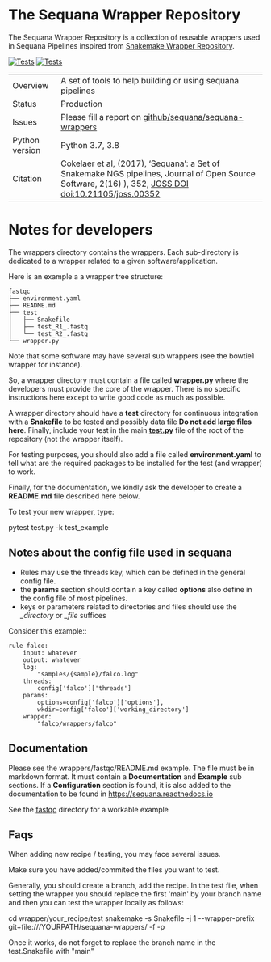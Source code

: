 # The Sequana Wrapper Repository

The Sequana Wrapper Repository is a collection of reusable wrappers used in Sequana Pipelines inspired from [Snakemake Wrapper Repository](https://github.com/snakemake/snakemake-wrappers/).




[![Tests](https://github.com/sequana/sequana-wrappers/actions/workflows/main.yml/badge.svg)](https://github.com/sequana/sequana-wrappers/actions/workflows/main.yml)
[![Tests](http://joss.theoj.org/papers/10.21105/joss.00352/status.svg)](http://joss.theoj.org/papers/10.21105/joss.00352)


|||
| --- | --- |
| Overview | A set of tools to help building or using sequana pipelines |
|Status | Production |
|Issues | Please fill a report on [github/sequana/sequana-wrappers](https://github.com/sequana/sequana/issues) |
|Python version | Python 3.7, 3.8|
|Citation| Cokelaer et al, (2017), ‘Sequana’: a Set of Snakemake NGS pipelines, Journal of Open Source Software, 2(16) ), 352,  [JOSS DOI doi:10.21105/joss.00352 ](http://www.doi2bib.org/bib/10.21105%2Fjoss.00352) |


# Notes for developers

The wrappers directory contains the wrappers. Each sub-directory is dedicated to
a wrapper related to a given software/application. 

Here is an example a a wrapper tree structure:

    fastqc
    ├── environment.yaml
    ├── README.md
    ├── test
    │   ├── Snakefile
    │   ├── test_R1_.fastq
    │   └── test_R2_.fastq
    └── wrapper.py

Note that some software may have several sub wrappers (see the bowtie1 wrapper for instance).

So, a wrapper directory must contain a file called **wrapper.py** where the
developers must provide the core of the wrapper. There is no specific
instructions here except to write good code as much as possible.

A wrapper directory should have a **test** directory for continuous integration
with a **Snakefile** to be tested and possibly data file **Do not add large files here**. 
Finally, include your test in the main [**test.py**](test.py) file 
of the root of the repository (not the wrapper itself). 

For testing purposes, you should also add a file called **environment.yaml** 
to tell what are the required packages to be installed for the test (and wrapper) 
to work.

Finally, for the documentation, we kindly ask the developer to create a **README.md** file 
described here below. 

To test your new wrapper, type:

   pytest test.py -k test_example

## Notes about the config file used in sequana

- Rules may use the threads key, which can be defined in the general config file.
- the **params** section should contain a key called **options** also define in the config file of most pipelines.
- keys or parameters related to directories and files should use the *_directory* or *_file* suffices

Consider this example:: 

    rule falco:
        input: whatever
        output: whatever
        log:
            "samples/{sample}/falco.log"
        threads:
            config['falco']['threads']
        params:
            options=config['falco']['options'],
            wkdir=config['falco']['working_directory']
        wrapper:
            "falco/wrappers/falco"

## Documentation

Please see the wrappers/fastqc/README.md example. The file must be in markdown
format. It must contain a **Documentation** and **Example** sub sections. If a
**Configuration** section is found, it is also added to the documentation to be
found in https://sequana.readthedocs.io

See the [fastqc](wrappers/fastqc/README.md) directory for a workable example



## Faqs

When adding new recipe / testing, you may face several issues. 

Make sure you have added/commited the files you want to test.

Generally, you should create a branch, add the recipe. In the test file, when setting the wrapper
you should replace the first 'main' by your branch name and then you can test the wrapper locally as
follows:

   cd wrapper/your_recipe/test
   snakemake -s Snakefile  -j 1 --wrapper-prefix git+file:///YOURPATH/sequana-wrappers/ -f -p

Once it works, do not forget to replace the branch name in the test.Snakefile with "main"






